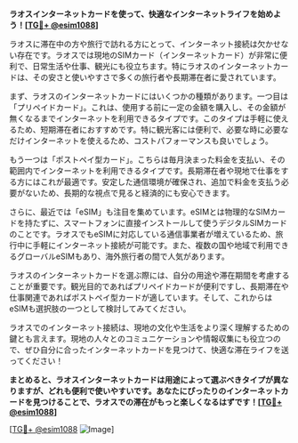 **ラオスインターネットカードを使って、快適なインターネットライフを始めよう！[[TG💪+ @esim1088](https://t.me/s/esim1088)]**

ラオスに滞在中の方や旅行で訪れる方にとって、インターネット接続は欠かせない存在です。ラオスでは現地のSIMカード（インターネットカード）が非常に便利で、日常生活や仕事、観光にも役立ちます。特にラオスのインターネットカードは、その安さと使いやすさで多くの旅行者や長期滞在者に愛されています。

まず、ラオスのインターネットカードにはいくつかの種類があります。一つ目は「プリペイドカード」。これは、使用する前に一定の金額を購入し、その金額が無くなるまでインターネットを利用できるタイプです。このタイプは手軽に使えるため、短期滞在者におすすめです。特に観光客には便利で、必要な時に必要なだけインターネットを使えるため、コストパフォーマンスも良いでしょう。

もう一つは「ポストペイ型カード」。こちらは毎月決まった料金を支払い、その範囲内でインターネットを利用できるタイプです。長期滞在者や現地で仕事をする方にはこれが最適です。安定した通信環境が確保され、追加で料金を支払う必要がないため、長期的な視点で見ると経済的にも安心できます。

さらに、最近では「eSIM」も注目を集めています。eSIMとは物理的なSIMカードを持たずに、スマートフォンに直接インストールして使うデジタルSIMカードのことです。ラオスでもeSIMに対応している通信事業者が増えているため、旅行中に手軽にインターネット接続が可能です。また、複数の国や地域で利用できるグローバルeSIMもあり、海外旅行者の間で人気があります。

ラオスのインターネットカードを選ぶ際には、自分の用途や滞在期間を考慮することが重要です。観光目的であればプリペイドカードが便利ですし、長期滞在や仕事関連であればポストペイ型カードが適しています。そして、これからはeSIMも選択肢の一つとして検討してみてください。

ラオスでのインターネット接続は、現地の文化や生活をより深く理解するための鍵とも言えます。現地の人々とのコミュニケーションや情報収集にも役立つので、ぜひ自分に合ったインターネットカードを見つけて、快適な滞在ライフを送ってください！

**まとめると、ラオスインターネットカードは用途によって選ぶべきタイプが異なりますが、どれも便利で使いやすいです。あなたにぴったりのインターネットカードを見つけることで、ラオスでの滞在がもっと楽しくなるはずです！[[TG💪+ @esim1088](https://t.me/s/esim1088)]**

[[TG💪+ @esim1088](https://t.me/s/esim1088) ![Image](https://i.postimg.cc/Y0z9fWf4/image.png)]